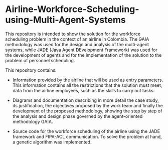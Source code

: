 # Airline-Workforce-Scheduling-using-Multi-Agent-Systems

This repository is intended to show the solution for the workforce scheduling problem in the context of an airline in Colombia.
The GAIA methodology was used for the design and analysis of the multi-agent systems, while JADE (Java Agent DEvelopment Framework) was used for the development of agents and for the implementation of the solution to the problem of personnel scheduling.

This repository contains:

- Information provided by the airline that will be used as entry parameters. This information contains all the restrictions that the solution must meet, data from the airline employees, such as the skills to carry out tasks.

- Diagrams and documentation describing in more detail the case study, its justification, the objectives proposed by the work team and finally the development of the proposed methodology, showing the step by step of the analysis and design phase governed by the agent-oriented methodology GAIA.

- Source code for the workforce scheduling of the airline using the JADE framework and FIPA-ACL communication. To solve the problem at hand, a genetic algorithm was implemented.
